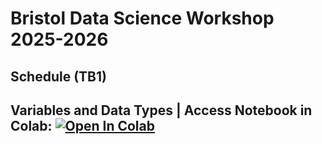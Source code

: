 # Bristol Data Science Workshop 2025-2026

## Schedule (TB1)

## Variables and Data Types | Access Notebook in Colab: [![Open In Colab](https://colab.research.google.com/assets/colab-badge.svg)](https://colab.research.google.com/github/christophersoo/bdss-ws2526/TB1/Week1/main.ipynb)
